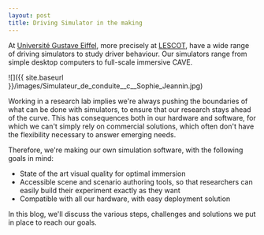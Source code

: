 ```yaml
---
layout: post
title: Driving Simulator in the making
---
```


At [Université Gustave Eiffel](https://www.univ-gustave-eiffel.fr/en/), more precisely at [LESCOT](https://lescot.univ-gustave-eiffel.fr/en/), have a wide range of driving simulators to study driver behaviour. Our simulators range from simple desktop computers to full-scale immersive CAVE.

![]({{ site.baseurl }}/images/Simulateur_de_conduite__c__Sophie_Jeannin.jpg)

Working in a research lab implies we're always pushing the boundaries of what can be done with simulators, to ensure that our research stays ahead of the curve. This has consequences both in our hardware and software, for which we can't simply rely on commercial solutions, which often don't have the flexibility necessary to answer emerging needs.

Therefore, we're making our own simulation software, with the following goals in mind:
* State of the art visual quality for optimal immersion
* Accessible scene and scenario authoring tools, so that researchers can easily build their experiment exactly as they want
* Compatible with all our hardware, with easy deployment solution

In this blog, we'll discuss the various steps, challenges and solutions we put in place to reach our goals. 
